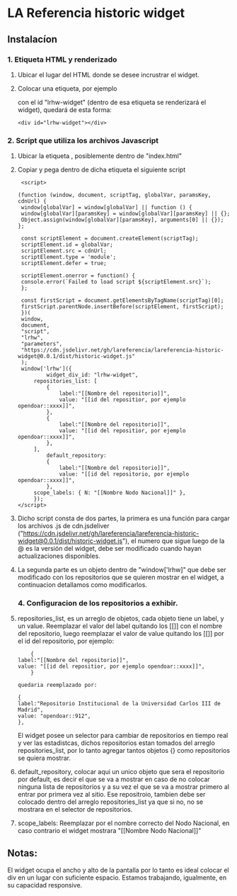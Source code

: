 # LA Referencia historic widget

## Instalacíon

### 1. Etiqueta HTML y renderizado

1. Ubicar el lugar del HTML donde se desee incrustrar el widget.
2. Colocar una etiqueta, por ejemplo <div> con el id "lrhw-widget" (dentro de esa etiqueta se renderizará el widget), quedará de esta forma:
   
   ```
   <div id="lrhw-widget"></div>
   ```

### 2. Script que utiliza los archivos Javascript

1. Ubicar la etiqueta <body>, posiblemente dentro de "index.html"
2. Copiar y pega dentro de dicha etiqueta el siguiente script

   ```
    <script>

   (function (window, document, scriptTag, globalVar, paramsKey, cdnUrl) {
   	window[globalVar] = window[globalVar] || function () {
   	window[globalVar][paramsKey] = window[globalVar][paramsKey] || {};
   	Object.assign(window[globalVar][paramsKey], arguments[0] || {});
   };
   
	const scriptElement = document.createElement(scriptTag);
   	scriptElement.id = globalVar;
   	scriptElement.src = cdnUrl;
   	scriptElement.type = 'module';
   	scriptElement.defer = true;
   
   	scriptElement.onerror = function() {
 	console.error(`Failed to load script ${scriptElement.src}`);
	};
   
   	const firstScript = document.getElementsByTagName(scriptTag)[0];
	firstScript.parentNode.insertBefore(scriptElement, firstScript);
  	})(
   	window,
   	document,
	"script",
   	"lrhw",
	"parameters",
  	"https://cdn.jsdelivr.net/gh/lareferencia/lareferencia-historic-widget@0.0.1/dist/historic-widget.js"
   	);
   	window['lrhw']({
    		widget_div_id: "lrhw-widget",
   		repositories_list: [
   			{
   			    label:"[[Nombre del repositorio]]",
   			    value: "[[id del repositior, por ejemplo opendoar::xxxx]]",
   			},
   			{
   			    label:"[[Nombre del repositorio]]",
   			    value: "[[id del repositior, por ejemplo opendoar::xxxx]]",
   			},
   		],
    		default_repository:
   			{
   			    label:"[[Nombre del repositorio]]",
 			    value: "[[id del repositorio, por ejemplo opendoar::xxxx]]",
			},
   		scope_labels: { N: "[[Nombre Nodo Nacional]]" },
   		});
   </script>
   
   ```

3. Dicho script consta de dos partes, la primera es una función para cargar los archivos .js de cdn.jsdeliver ("https://cdn.jsdelivr.net/gh/lareferencia/lareferencia-historic-widget@0.0.1/dist/historic-widget.js"), el numero que sigue luego de la @ es la versión del widget, debe ser modificado cuando hayan actualizaciones disponibles.

4. La segunda parte es un objeto dentro de "window['lrhw]" que debe ser modificado con los repositorios que se quieren mostrar en el widget, a continuacion detallamos como modificarlos.

   ### 4. Configuracion de los repositorios a exhibir.

1. repositories_list, es un arreglo de objetos, cada objeto tiene un label, y un value.
      Reemplazar el valor del label quitando los [[]] con el nombre del repositorio, luego reemplazar el valor de value quitando los [[]] por el id del repositorio, por ejemplo:
      
   	```
       	{
	label:"[[Nombre del repositorio]]",
	value: "[[id del repositior, por ejemplo opendoar::xxxx]]",
    	}
	
	quedaria reemplazado por:
	
	{
	label:"Repositorio Institucional de la Universidad Carlos III de Madrid",
	value: "opendoar::912",
 	},
	```
    
      El widget posee un selector para cambiar de repositorios en tiempo real y ver las estadistcas, dichos repositorios estan tomados del arreglo repositories_list, por lo tanto agregar tantos objetos {} como repositorios se quiera mostrar.

2. default_repository, colocar aqui un unico objeto que sera el repositorio por default, es decir el que se va a mostrar en caso de no colocar ninguna lista de repositorios y a su vez el que se va a mostrar primero al entrar por primera vez al sitio. Ese repositroio, tambien debe ser colocado dentro del arreglo repositories_list ya que si no, no se mostrara en el selector de repositorios.

3. scope_labels: Reemplazar por el nombre correcto del Nodo Nacional, en caso contrario el widget mostrara "[[Nombre Nodo Nacional]]"
## Notas:
El widget ocupa el ancho y alto de la pantalla por lo tanto es ideal colocar el div en un lugar con suficiente espacio. Estamos trabajando, igualmente, en su capacidad responsive.
